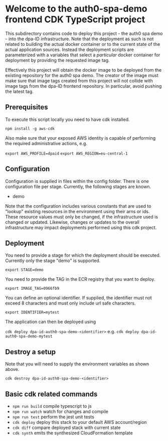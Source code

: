 # Welcome to the auth0-spa-demo frontend CDK TypeScript project

This subdirectory contains code to deploy this project - the auth0 spa demo - into the dpa-ID infrastructure.
Note that the deployment as such is not related to building the actual docker container or to the current state of
the actual application sources. Instead the deployment scripts are parameterized with a variables that select
a _particular_ docker container for deployment by providing the requested image tag.

Effectively this project will obtain the docker image to be deployed from the existing repository for the auth0 spa demo.
The creator of the image must make sure that image tags created from this project will not collide with image tags
from the dpa-ID frontend repository. In particular, avoid pushing the latest tag.

## Prerequisites

To execute this script locally you need to have cdk installed.

``npm install -g aws-cdk``

Also make sure that your exposed AWS identity is capable of performing the
required administrative actions, e.g.

``export AWS_PROFILE=dpaid``
``export AWS_REGION=eu-central-1``

## Configuration

Configuration is supplied in files within the config folder. There is one configuration file
per stage. Currently, the following stages are known.

* demo

Note that the configuration includes various constants that are used to "lookup" existing resources in the
environment using their arns or ids. These resource values must only be changed, if the infrastructure used
is changed or updated. Likewise, changes or updates to the overall infrastructure may impact deployments
performed using this cdk project.

## Deployment

You need to provide a stage for which the deployment should be executed.
Currently only the stage "demo" is supported.

``export STAGE=demo``

You need to provide the TAG in the ECR registry that you want to deploy.

``export IMAGE_TAG=0966fb9``

You can define an optional identifier. If supplied, the identifier must not
exceed 8 characters and must only include url safe characters.

``export IDENTIFIER=mytest``

The application can then be deployed using

``cdk deploy dpa-id-auth0-spa-demo-<identifier>`` e.g.
``cdk deploy dpa-id-auth0-spa-demo-mytest``

## Destroy a setup

Note that you will need to supply the environment variables as shown above.

``cdk destroy dpa-id-auth0-spa-demo-<identifier>``


## Basic cdk related commands

* `npm run build`   compile typescript to js
* `npm run watch`   watch for changes and compile
* `npm run test`    perform the jest unit tests
* `cdk deploy`      deploy this stack to your default AWS account/region
* `cdk diff`        compare deployed stack with current state
* `cdk synth`       emits the synthesized CloudFormation template
